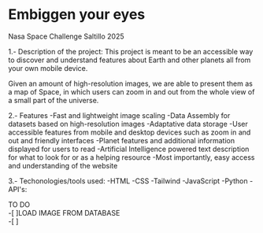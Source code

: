 # Embiggen your eyes
Nasa Space Challenge Saltillo 2025

1.- Description of the project:
This project is meant to be an accessible way to discover and understand features about Earth and other planets all from your own mobile device. 

Given an amount of high-resolution images, we are able to present them as a map of Space, in which users can zoom in and out from the whole view of a small part of the universe.

2.- Features
-Fast and lightweight image scaling
-Data Assembly for datasets based on high-resolution images
-Adaptative data storage
-User accessible features from mobile and desktop devices such as zoom in and out and friendly interfaces
-Planet features and additional information displayed for users to read
-Artificial Intelligence powered text description for what to look for or as a helping resource
-Most importantly, easy access and understanding of the website

3.- Techonologies/tools used:
-HTML
-CSS
-Tailwind
-JavaScript
-Python
-API's: 

TO DO  
-[ ]LOAD IMAGE FROM DATABASE   
-[ ]
